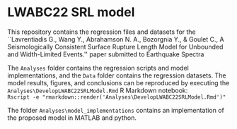 # LWABC22 SRL model
This repository contains the regression files and datasets for the ``Lavrentiadis G., Wang Y., Abrahamson N. A., Bozorgnia Y., \& Goulet C., A Seismologically Consistent Surface Rupture Length Model for Unbounded and Width-Limited Events.'' paper submitted to Earthquake Spectra

The `Analyses` folder contains the regression scripts and model implementations, and the `Data` folder contains the regression datasets. 
The model results, figures, and conclusions can be reproduced by executing the `Analyses\DevelopLWABC22SRLModel.Rmd` R Markdown notebook:<br>
`Rscript -e "rmarkdown::render('Analyses\DevelopLWABC22SRLModel.Rmd')"`

The folder `Analyses\model_implementations` contains an implementation of the proposed model in MATLAB and python.
